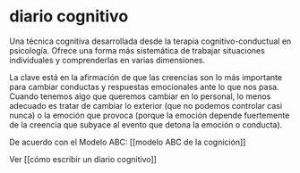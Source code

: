 # diario cognitivo
Una técnica cognitiva desarrollada desde la terapia cognitivo-conductual en psicología. Ofrece una forma más sistemática de trabajar situaciones individuales y comprenderlas en varias dimensiones.

La clave está en la afirmación de que las creencias son lo más importante para cambiar conductas y respuestas emocionales ante lo que nos pasa. Cuando tenemos algo que queremos cambiar en lo personal, lo menos adecuado es tratar de cambiar lo exterior (que no podemos controlar casi nunca) o la emoción que provoca (porque la emoción depende fuertemente de la creencia que subyace al evento que detona la emoción o conducta).

De acuerdo con el Modelo ABC: [[modelo ABC de la cognición]]

Ver [[cómo escribir un diario cognitivo]]
